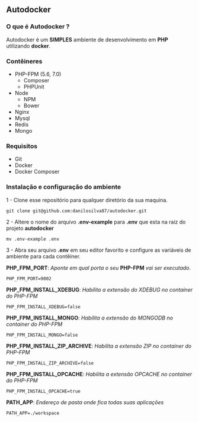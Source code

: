 ## Autodocker

### O que é Autodocker ?

Autodocker é um **SIMPLES** ambiente de desenvolvimento em **PHP** utilizando **docker**.

### Contêineres

- PHP-FPM (5.6, 7.0)
    - Composer
    - PHPUnit
- Node
    - NPM
    - Bower
- Nginx
- Mysql
- Redis
- Mongo


### Requisitos
- Git
- Docker
- Docker Composer


### Instalação e configuração do ambiente
1 - Clone esse repositório para qualquer diretório da sua maquina.
```shell
git clone git@github.com:danilosilva87/autodocker.git
```
2 - Altere o nome do arquivo **.env-example** para **.env** que esta na raiz do projeto **autodocker**
```shell
mv .env-example .env
```
3 - Abra seu arquivo **.env** em seu editor favorito e configure as variáveis de ambiente para cada contêiner.


**PHP_FPM_PORT**: *Aponte em qual porta o seu* **PHP-FPM** *vai ser executado.*
```
PHP_FPM_PORT=9002
```

**PHP_FPM_INSTALL_XDEBUG**:  *Habilita a extensão do XDEBUG no container do PHP-FPM*
```
PHP_FPM_INSTALL_XDEBUG=false
```

**PHP_FPM_INSTALL_MONGO**: *Habilita a extensão do MONGODB no container do PHP-FPM*
```
PHP_FPM_INSTALL_MONGO=false
```

**PHP_FPM_INSTALL_ZIP_ARCHIVE**: *Habilita a extensão ZIP no container do PHP-FPM*
```
PHP_FPM_INSTALL_ZIP_ARCHIVE=false
```
**PHP_FPM_INSTALL_OPCACHE**: *Habilita a extensão OPCACHE no container do PHP-FPM*
```
PHP_FPM_INSTALL_OPCACHE=true
```

**PATH_APP**: *Endereço de pasta onde fica todas suas aplicações*
```
PATH_APP=./workspace
```
